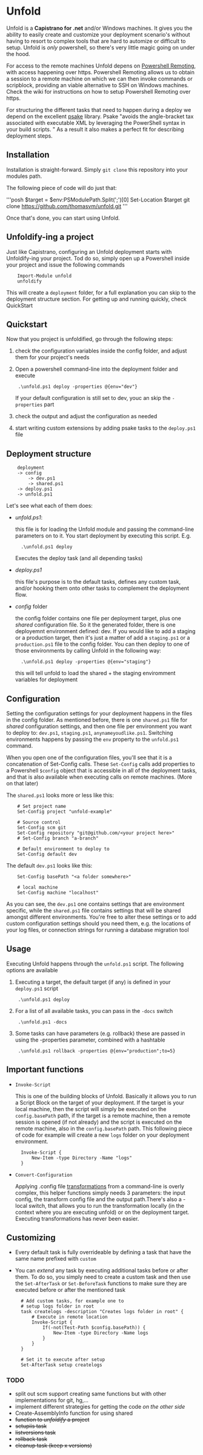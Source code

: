 # Unfold
Unfold is a **Capistrano for .net** and/or Windows machines. It gives you the ability to easily create and customize your deployment scenario's without having to resort to complex tools that are hard to automize or difficult to setup. Unfold is _only_ powershell, so there's very little magic going on under the hood. 

For access to the remote machines Unfold depens on [Powershell Remoting](http://msdn.microsoft.com/en-us/library/windows/desktop/ee706585.aspx), with access happening over https. Powershell Remoting allows us to obtain a session to a remote machine on which we can then invoke commands or scripblock, providing an viable alternative to SSH on Windows machines. Check the wiki for instructions on how to setup Powershell Remoting over https.

For structuring the different tasks that need to happen during a deploy we depend on the excellent [psake](https://github.com/psake/psake) library. Psake "avoids the angle-bracket tax associated with executable XML by leveraging the PowerShell syntax in your build scripts. " As a result it also makes a perfect fit for describing deployment steps.

## Installation
Installation is straight-forward. Simply `git clone` this repository into your modules path. 

The following piece of code will do just that:

'''posh
        $target = $env:PSModulePath.Split(';')[0]
        Set-Location $target
        git clone https://github.com/thomasvm/unfold.git
'''        

Once that's done, you can start using Unfold. 

## Unfoldify-ing a project
Just like Capistrano, configuring an Unfold deployment starts with Unfoldify-ing your project. Tod do so, simply open up a Powershell inside your project and issue the following commands

        Import-Module unfold
        unfoldify

This will create a `deployment` folder, for a full explanation you can skip to the deployment structure section. For getting up and running quickly, check QuickStart

## Quickstart
Now that you project is unfoldified, go through the following steps:

1. check the configuration variables inside the config folder, and adjust them for your project's needs
2. Open a powershell command-line into the deployment folder and execute 

        .\unfold.ps1 deploy -properties @{env="dev"}

   If your default configuration is still set to dev, youc an skip the `-properties` part

3. check the output and adjust the configuration as needed
4. start writing custom extensions by adding psake tasks to the `deploy.ps1` file

## Deployment structure
        deployment
        -> config
            -> dev.ps1
            -> shared.ps1
        -> deploy.ps1
        -> unfold.ps1

Let's see what each of them does:

* *unfold.ps1*:

  this file is for loading the Unfold module and passing the command-line parameters on to it. You start deployment by executing this script. E.g.

        .\unfold.ps1 deploy

  Executes the deploy task (and all depending tasks) 

* *deploy.ps1*

  this file's purpose is to the default tasks, defines any custom task, and/or hooking them onto other tasks to complement the deployment flow. 

* *config* folder

  the config folder contains one file per deployment target, plus one _shared_ configuration file. So it the generated folder, there is one deployemnt environment defined: dev. If you would like to add a staging or a production target, then it's just a matter of add a `staging.ps1` or a `production.ps1` file to the config folder. You can then deploy to one of those environments by calling Unfold in the following way:

        .\unfold.ps1 deploy -properties @{env="staging"}

  this will tell unfold to load the shared + the staging enviromment variables for deployment        

## Configuration
Setting the configuration settings for your deployment happens in the files in the config folder. As mentioned before, there is one `shared.ps1` file for _shared_ configuration settings, and then one file per environment you want to deploy to: `dev.ps1`, `staging.ps1`, `anynameyoudlike.ps1`. Switching environments happens by passing the `env` property to the `unfold.ps1` command.

When you open one of the configuration files, you'll see that it is a concatenation of Set-Config calls. These `Set-Config` calls add properties to a Powershell `$config` object that is accessible in all of the deployment tasks, and that is also available when executing calls on remote machines. (More on that later)

The `shared.ps1` looks more or less like this:

        # Set project name
        Set-Config project "unfold-example"
        
        # Source control
        Set-Config scm git
        Set-Config repository "git@github.com/<your project here>"
        # Set-Config branch "a-branch"
        
        # Default environment to deploy to
        Set-Config default dev

The default `dev.ps1` looks like this:

        Set-Config basePath "<a folder somewhere>"
        
        # local machine
        Set-Config machine "localhost"

As you can see, the `dev.ps1` one contains settings that are environment specific, while the `shared.ps1` file contains settings that will be shared amongst different environments. You're free to alter these settings or to add custom configuration settings should you need them, e.g. the locations of your log files, or connection strings for running a database migration tool

## Usage
Executing Unfold happens through the `unfold.ps1` script. The following options are available

1. Executing a target, the default target (if any) is defined in your `deploy.ps1` script

        .\unfold.ps1 deploy

2. For a list of all available tasks, you can pass in the `-docs` switch

        .\unfold.ps1 -docs

3. Some tasks can have parameters (e.g. rollback) these are passed in using the -properties parameter, combined with a hashtable

        .\unfold.ps1 rollback -properties @{env="production";to=5}

## Important functions        

* `Invoke-Script`

  This is one of the building blocks of Unfold. Basically it allows you to run a Script Block on the target of your deployment. If the target is your local machine, then the script will simply be executed on the `config.basePath` path, if the target is a remote machine, then a remote session is opened (if not already) and the script is executed on the remote machine, also in the `config.basePath` path. This following piece of code for example will create a new `logs` folder on your deployment environment.

        Invoke-Script {
            New-Item -type Directory -Name "logs"
        }

* `Convert-Configuration`        

  Applying .config file [transformations](http://msdn.microsoft.com/en-us/library/dd465326.aspx) from a command-line is overly complex, this helper functions simply needs 3 parameters: the input config, the transform config file and the output path.There's also a -local switch, that allows you to run the transformation locally (in the context where you are executing unfold) or on the deployment target. Executing transformations has never been easier. 

## Customizing
* Every default task is fully overrideable by defining a task that have the same name prefixed with `custom`
* You can _extend_ any task by executing additional tasks before or after them. To do so, you simply need to create a custom task and then use the `Set-AfterTask` or `Set-BeforeTask` functions to make sure they are executed before or after the mentioned task

        # Add custom tasks, for example one to
        # setup logs folder in root
        task createlogs -description "Creates logs folder in root" {
            # Execute in remote location
            Invoke-Script {
                If(-not(Test-Path $config.basePath)) {
                    New-Item -type Directory -Name logs
                }
            }
        }
        
        # Set it to execute after setup
        Set-AfterTask setup createlogs        

### TODO

* split out scm support creating same functions but with other implementations for git, hg,...
* implement different strategies for getting the code _on the other side_
* Create-AssemblyInfo function for using shared
* ~~function to _unfoldify_ a project~~  
* ~~setupiis task~~
* ~~listversions task~~
* ~~rollback task~~
* ~~cleanup task (keep x versions)~~
